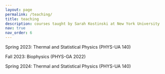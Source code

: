 ```yaml
---
layout: page
permalink: /teaching/
title: teaching
description: courses taught by Sarah Kostinski at New York University
nav: true
nav_order: 6
---
```


<!-- For now, this page is assumed to be a static description of your courses. You can convert it to a collection similar to `_projects/` so that you can have a dedicated page for each course. -->

<!-- Organize your courses by years, topics, or universities, however you like! -->

Spring 2023: Thermal and Statistical Physics (PHYS-UA 140)

Fall 2023: Biophysics (PHYS-GA 2022)

Spring 2024: Thermal and Statistical Physics (PHYS-UA 140)
